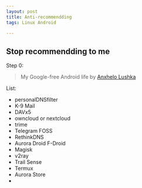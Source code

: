 ```yaml
---
layout: post
title: Anti-recommendding
tags: Linux Android

---
```


## Stop recommendding to me

Step 0:
> My Google-free Android life by  [Anxhelo Lushka](https://lushka.al/posts/my-android-setup/)

List:
- personalDNSfilter
- K-9 Mail
- DAVx5
- owncloud or nextcloud
- trime
- Telegram FOSS
- RethinkDNS
- Aurora Droid F-Droid
- Magisk
- v2ray
- Trail Sense
- Termux
- Aurora Store
- 




